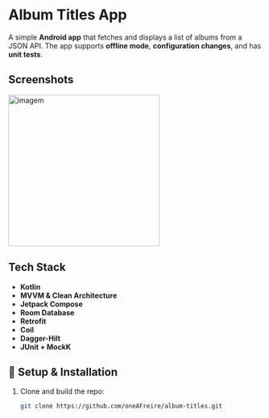 # Album Titles App

A simple **Android app** that fetches and displays a list of albums from a JSON API.
The app supports **offline mode**, **configuration changes**, and has **unit tests**.

## Screenshots
<img src="https://github.com/user-attachments/assets/ab1c1817-d569-4223-8941-3a6d6b73d798" alt="imagem" width="300"/>

## **Tech Stack**  
- **Kotlin**
- **MVVM & Clean Architecture**  
- **Jetpack Compose**
- **Room Database**
- **Retrofit**
- **Coil**
- **Dagger-Hilt**  
- **JUnit + MockK**  

## 📌 **Setup & Installation**  
1. Clone and build the repo:  
   ```sh
   git clone https://github.com/oneAFreire/album-titles.git
